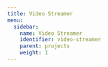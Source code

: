 ```yaml
---
title: Video Streamer
menu:
  sidebar:
    name: Video Streamer
    identifier: video-streamer
    parent: projects
    weight: 1
---
```

